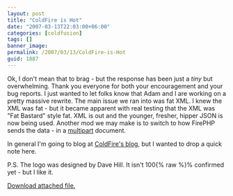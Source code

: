 ```yaml
---
layout: post
title: "ColdFire is Hot"
date: "2007-03-13T22:03:00+06:00"
categories: [coldfusion]
tags: []
banner_image: 
permalink: /2007/03/13/ColdFire-is-Hot
guid: 1887
---
```


Ok, I don't mean that to brag - but the response has been just a <i>tiny</i> but overwhelming. Thank you everyone for both your encouragement and your bug reports. I just wanted to let folks know that Adam and I are working on a pretty massive rewrite. The main issue we ran into was fat XML. I knew the XML was fat - but it became apparent with real testing that the XML was "Fat Bastard" style fat. XML is out and the younger, fresher, hipper JSON is now being used. Another mod we may make is to switch to how FirePHP sends the data - in a <a href="http://www.firephp.org/Reference/Specifications/Protocol.htm">multipart</a> document. 

In general I'm going to blog at <a href="http://coldfire.riaforge.org/blog">ColdFire's blog</a>, but I wanted to drop a quick note here. 

P.S. The logo was designed by Dave Hill. It isn't 100{% raw %}% confirmed yet - but I like it.<p><a href='enclosures/D%{% endraw %}3A{% raw %}%5Cwebsites%{% endraw %}5Cdev{% raw %}%2Ecamdenfamily%{% endraw %}2Ecom{% raw %}%5Cenclosures%{% endraw %}2Fcoldfire{% raw %}%5Fdes1%{% endraw %}2Egif'>Download attached file.</a></p>